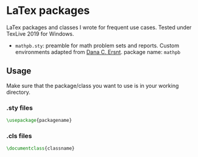 # LaTex packages

LaTex packages and classes I wrote for frequent use cases. Tested under TexLive 2019 for Windows.


- `mathpb.sty`: preamble for math problem sets and reports. Custom environments adapted from [Dana C. Ersnt](https://gist.github.com/dcernst/1827406). package name: `mathpb`

## Usage

Make sure that the package/class you want to use is in your working directory.

### .sty files

```tex
\usepackage{packagename}
```

### .cls files

```tex
\documentclass{classname}
```
